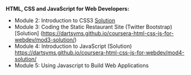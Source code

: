 **HTML, CSS and JavaScript for Web Developers:**
- Module 2: Introduction to CSS3 [Solution](https://dartsyms.github.io/coursera-html-css-js-for-webdev/mod2-solution/)
- Module 3: Coding the Static Restaurant Site (Twitter Bootstrap) [Solution] (https://dartsyms.github.io/coursera-html-css-js-for-webdev/mod3-solution/)
- Module 4: Introduction to JavaScript (Solution) https://dartsyms.github.io/coursera-html-css-js-for-webdev/mod4-solution/
- Module 5: Using Javascript to Build Web Applications
